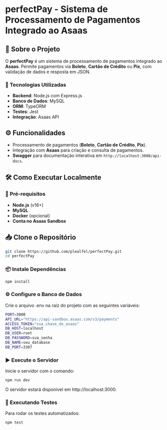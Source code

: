 # perfectPay - Sistema de Processamento de Pagamentos Integrado ao Asaas

## 📌 Sobre o Projeto
O **perfectPay** é um sistema de processamento de pagamentos integrado ao **Asaas**. Permite pagamentos via **Boleto**, **Cartão de Crédito** ou **Pix**, com validação de dados e resposta em JSON.

### 🚀 Tecnologias Utilizadas
- **Backend**: Node.js com Express.js
- **Banco de Dados**: MySQL
- **ORM**: TypeORM
- **Testes**: Jest
- **Integração**: Asaas API

## ⚙️ Funcionalidades
- Processamento de pagamentos (**Boleto**, **Cartão de Crédito**, **Pix**).
- Integração com **Asaas** para criação e consulta de pagamentos.
- **Swagger** para documentação interativa em `http://localhost:3000/api-docs`.

## 🛠 Como Executar Localmente

### 🔧 Pré-requisitos
- **Node.js** (v16+)
- **MySQL**
- **Docker** (opcional)
- **Conta no Asaas Sandbox**

## 📥 Clone o Repositório
```bash
git clone https://github.com/plealfel/perfectPay.git
cd perfectPay
```

### 📦 Instale Dependências
```bash
npm install
```

### ⚙️ Configure o Banco de Dados
Crie o arquivo .env na raiz do projeto com as seguintes variáveis:
```bash
PORT=3000
API_URL="https://api-sandbox.asaas.com/v3/payments"
ACCESS_TOKEN="sua_chave_do_asaas"
DB_HOST=localhost
DB_USER=root
DB_PASSWORD=sua_senha
DB_NAME=seu_database
DB_PORT=3307
```

### ▶️ Execute o Servidor
Inicie o servidor com o comando:
```
npm run dev
```
O servidor estará disponível em http://localhost:3000.

### 🧪 Executando Testes
Para rodar os testes automatizados:
```
npm test
```